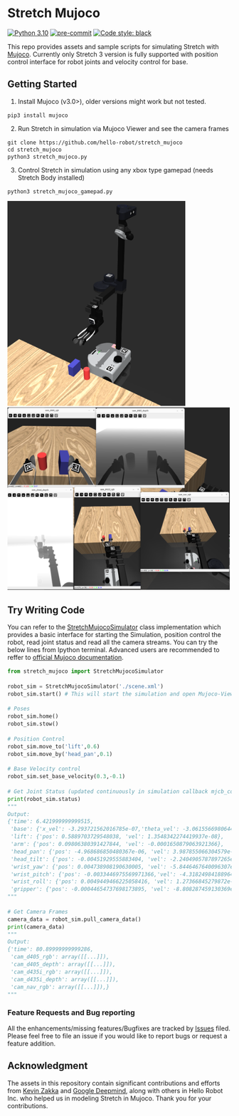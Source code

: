 # Stretch Mujoco

[![Python 3.10](https://img.shields.io/badge/python-3.10-blue.svg)](https://www.python.org/downloads/release/python-31012/)
[![pre-commit](https://img.shields.io/badge/pre--commit-enabled-brightgreen?logo=pre-commit&logoColor=white)](https://github.com/pre-commit/pre-commit)
[![Code style: black](https://img.shields.io/badge/code%20style-black-000000.svg)](https://github.com/psf/black)

This repo provides assets and sample scripts for simulating Stretch with [Mujoco](https://github.com/google-deepmind/mujoco).
Currently only Stretch 3 version is fully supported with position control interface for robot joints and velocity control for base.

## Getting Started
1. Install Mujoco (v3.0>), older versions might work but not tested.
```
pip3 install mujoco
```

2. Run Stretch in simulation via Mujoco Viewer and see the camera frames
```
git clone https://github.com/hello-robot/stretch_mujoco
cd stretch_mujoco
python3 stretch_mujoco.py
```

3. Control Stretch in simulation using any xbox type gamepad (needs Stretch Body installed)
```
python3 stretch_mujoco_gamepad.py
```
<img src="./docs/stretch3_in_mujoco.png" title="Camera Streams" width="400px"> <img src="./docs/camera_streams.png" title="Camera Streams" width="500px">

## Try Writing Code
You can refer to the [StretchMujocoSimulator](https://github.com/hello-robot/stretch_mujoco/blob/main/stretch_mujoco.py#L11) class implementation which provides a basic interface for starting the Simulation, position control the robot, read joint status and read all the camera streams. You can try the below lines from Ipython terminal. Advanced users are recommended to reffer to [official Mujoco documentation](https://mujoco.readthedocs.io/en/stable/python.html).
```python
from stretch_mujoco import StretchMujocoSimulator

robot_sim = StretchMujocoSimulator('./scene.xml')
robot_sim.start() # This will start the simulation and open Mujoco-Viewer window

# Poses
robot_sim.home()
robot_sim.stow()

# Position Control 
robot_sim.move_to('lift',0.6)
robot_sim.move_by('head_pan',0.1)

# Base Velocity control
robot_sim.set_base_velocity(0.3,-0.1)

# Get Joint Status (updated continuously in simulation callback mjcb_control)
print(robot_sim.status)
"""
Output:
{'time': 6.421999999999515,
 'base': {'x_vel': -3.293721562016785e-07,'theta_vel': -3.061556698064456e-05},
 'lift': {'pos': 0.5889703729548038, 'vel': 1.3548342274419937e-08},
 'arm': {'pos': 0.09806380391427844, 'vel': -0.0001650879063921366},
 'head_pan': {'pos': -4.968686850480367e-06, 'vel': 3.987855066304579e-08},
 'head_tilt': {'pos': -0.00451929555883404, 'vel': -2.2404905787897265e-09},
 'wrist_yaw': {'pos': 0.004738908190630005, 'vel': -5.8446467640096307e-05},
 'wrist_pitch': {'pos': -0.0033446975569971366,'vel': -4.3182498418896415e-06},
 'wrist_roll': {'pos': 0.0049449466225058416, 'vel': 1.27366845279872e-08},
 'gripper': {'pos': -0.00044654737698173895, 'vel': -8.808287459130369e-07}}
"""

# Get Camera Frames
camera_data = robot_sim.pull_camera_data()
print(camera_data)
"""
Output:
{'time': 80.89999999999286,
 'cam_d405_rgb': array([[...]]),
 'cam_d405_depth': array([[...]]),
 'cam_d435i_rgb': array([[...]]),
 'cam_d435i_depth': array([[...]]),
 'cam_nav_rgb': array([[...]]),}
"""

```

### Feature Requests and Bug reporting
All the enhancements/missing features/Bugfixes are tracked by [Issues](https://github.com/hello-robot/stretch_mujoco/issues) filed. Please feel free to file an issue if you would like to report bugs or request a feature addition.

## Acknowledgment
The assets in this repository contain significant contributions and efforts from [Kevin Zakka](https://github.com/kevinzakka) and [Google Deepmind](https://github.com/google-deepmind), along with others in Hello Robot Inc. who helped us in modeling Stretch in Mujoco. Thank you for your contributions.


